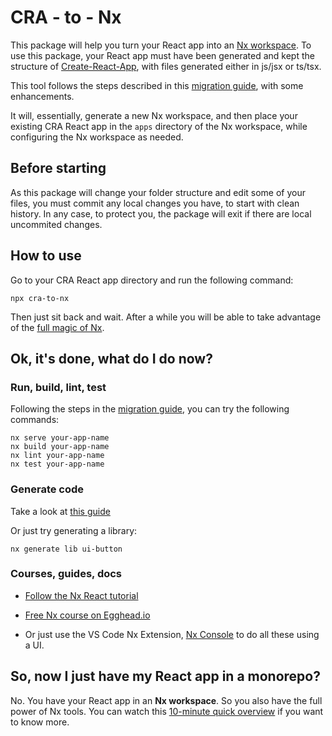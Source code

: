 # CRA - to - Nx

This package will help you turn your React app into an [Nx workspace](https://nx.dev/). To use this package, your React app must have been generated and kept the structure of [Create-React-App](https://reactjs.org/docs/create-a-new-react-app.html), with files generated either in js/jsx or ts/tsx.

This tool follows the steps described in this [migration guide](https://nx.dev/latest/react/migration/migration-cra), with some enhancements.

It will, essentially, generate a new Nx workspace, and then place your existing CRA React app in the `apps` directory of the Nx workspace, while configuring the Nx workspace as needed.

## Before starting

As this package will change your folder structure and edit some of your files, you must commit any local changes you have, to start with clean history. In any case, to protect you, the package will exit if there are local uncommited changes.

## How to use

Go to your CRA React app directory and run the following command:

```
npx cra-to-nx
```

Then just sit back and wait. After a while you will be able to take advantage of the [full magic of Nx](https://nx.dev/latest/react/getting-started/getting-started).

## Ok, it's done, what do I do now?

### Run, build, lint, test

Following the steps in the [migration guide](https://nx.dev/latest/react/migration/migration-cra#10-try-the-commands), you can try the following commands:

```
nx serve your-app-name
nx build your-app-name
nx lint your-app-name
nx test your-app-name
```

### Generate code

Take a look at [this guide](https://nx.dev/latest/react/workspace/generators/using-schematics)

Or just try generating a library:

```
nx generate lib ui-button
```

### Courses, guides, docs

- [Follow the Nx React tutorial](https://nx.dev/react/tutorial/01-create-application)

- [Free Nx course on Egghead.io](https://egghead.io/playlists/scale-react-development-with-nx-4038)

- Or just use the VS Code Nx Extension, [Nx Console](https://nx.dev/latest/react/getting-started/console) to do all these using a UI.

## So, now I just have my React app in a monorepo?

No. You have your React app in an **Nx workspace**. So you also have the full power of Nx tools. You can watch this [10-minute quick overview](https://youtu.be/sNz-4PUM0k8) if you want to know more.
